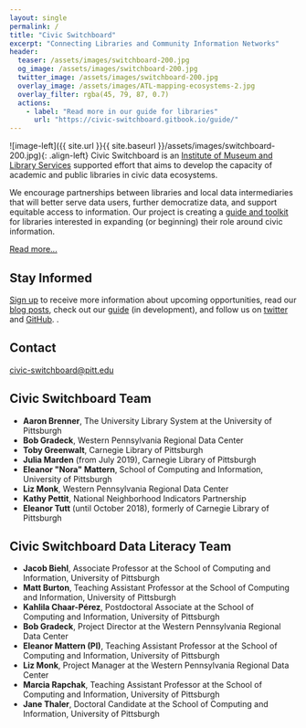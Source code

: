 ```yaml
---
layout: single 
permalink: /
title: "Civic Switchboard"
excerpt: "Connecting Libraries and Community Information Networks"
header:
  teaser: /assets/images/switchboard-200.jpg
  og_image: /assets/images/switchboard-200.jpg
  twitter_image: /assets/images/switchboard-200.jpg
  overlay_image: /assets/images/ATL-mapping-ecosystems-2.jpg
  overlay_filter: rgba(45, 79, 87, 0.7)
  actions:
    - label: "Read more in our guide for libraries"
      url: "https://civic-switchboard.gitbook.io/guide/"
---
```



![image-left]({{ site.url }}{{ site.baseurl }}/assets/images/switchboard-200.jpg){: .align-left} 
Civic Switchboard is an [Institute of Museum and Library Services](https://www.imls.gov) supported effort that aims to develop the capacity of academic and public libraries in civic data ecosystems.

We encourage partnerships between libraries and local data intermediaries that will better serve data users, further democratize data, and support equitable access to information. Our project is creating a [guide and toolkit](https://civic-switchboard.gitbook.io/guide/) for libraries interested in expanding (or beginning) their role around civic information.

[Read more...](/about/)

## Stay Informed

[Sign up](http://eepurl.com/dceWk9) to receive more information about upcoming opportunities, read our [blog posts](/blog/), check out our [guide](https://civic-switchboard.gitbooks.io/guide/content/) (in development), and follow us on [twitter](https://twitter.com/civicswitch) and [GitHub](https://github.com/orgs/civic-switchboard/).
.

## Contact

[civic-switchboard@pitt.edu](mailto:civic-switchboard@pitt.edu)

## Civic Switchboard Team

*  **Aaron Brenner**, The University Library System at the University of Pittsburgh
*  **Bob Gradeck**, Western Pennsylvania Regional Data Center
*  **Toby Greenwalt**, Carnegie Library of Pittsburgh
*  **Julia Marden** (from July 2019), Carnegie Library of Pittsburgh 
*  **Eleanor "Nora" Mattern**, School of Computing and Information, University of Pittsburgh
*  **Liz Monk**, Western Pennsylvania Regional Data Center
*  **Kathy Pettit**, National Neighborhood Indicators Partnership
*  **Eleanor Tutt** (until October 2018), formerly of Carnegie Library of Pittsburgh 

## Civic Switchboard Data Literacy Team

*  **Jacob Biehl**, Associate Professor at the School of Computing and Information, University of Pittsburgh
*  **Matt Burton**, Teaching Assistant Professor at the School of Computing and Information, University of Pittsburgh
*  **Kahlila Chaar-Pérez**, Postdoctoral Associate at the School of Computing and Information, University of Pittsburgh
*  **Bob Gradeck**, Project Director at the Western Pennsylvania Regional Data Center
*  **Eleanor Mattern (PI)**, Teaching Assistant Professor at the School of Computing and Information, University of Pittsburgh
*  **Liz Monk**, Project Manager at the Western Pennsylvania Regional Data Center
*  **Marcia Rapchak**, Teaching Assistant Professor at the School of Computing and Information, University of Pittsburgh
*  **Jane Thaler**, Doctoral Candidate at the School of Computing and Information, University of Pittsburgh

